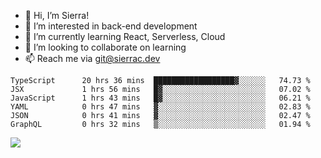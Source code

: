 - 👋 Hi, I’m Sierra!
- 👀 I’m interested in back-end development
- 🌱 I’m currently learning React, Serverless, Cloud
- 💞️ I’m looking to collaborate on learning
- 📫 Reach me via git@sierrac.dev

<!--START_SECTION:waka-->

```text
TypeScript      20 hrs 36 mins  ██████████████████▓░░░░░░   74.73 %
JSX             1 hrs 56 mins   █▓░░░░░░░░░░░░░░░░░░░░░░░   07.02 %
JavaScript      1 hrs 43 mins   █▓░░░░░░░░░░░░░░░░░░░░░░░   06.21 %
YAML            0 hrs 47 mins   ▓░░░░░░░░░░░░░░░░░░░░░░░░   02.83 %
JSON            0 hrs 41 mins   ▓░░░░░░░░░░░░░░░░░░░░░░░░   02.47 %
GraphQL         0 hrs 32 mins   ▒░░░░░░░░░░░░░░░░░░░░░░░░   01.94 %
```

<!--END_SECTION:waka-->


![](https://hit.yhype.me/github/profile?user_id=7351311)
